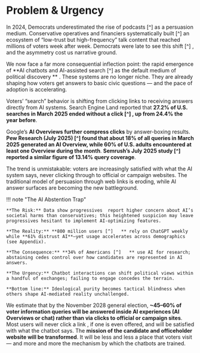 # Problem & Urgency

In 2024, Democrats underestimated the rise of podcasts [^]    as a persuasion medium. Conservative operatives and financiers systematically built [^]   an ecosystem  of “low-trust but high-frequency” talk content that reached millions of voters week after week. Democrats were late to see this shift [^]   , and the asymmetry cost us narrative ground.

We now face a far more consequential inflection point: the rapid emergence of **AI chatbots and AI-assisted search [^]  as the default medium of political discovery ** . These systems are no longer niche. They are already shaping how voters get answers to basic civic questions — and the pace of adoption is accelerating.

Voters’ “search” behavior is shifting  from clicking links to receiving answers directly from AI systems. Search Engine Land reported that **27.2% of U.S. searches in March 2025 ended without a click [^]  , up from 24.4% the year before**.

Google’s **AI Overviews further compress clicks** by answer-boxing results. **Pew Research (July 2025) [^]  found that about 18%  of all queries in March 2025 generated an AI Overview, while 60% of U.S. adults encountered at least one Overview during the month**. **Semrush’s July 2025 study [^]  reported a similar figure  of 13.14% query coverage**.

The trend is unmistakable: voters are increasingly satisfied  with what the AI system says, never clicking through to official or campaign websites. The traditional model of persuasion through web links is eroding, while AI answer surfaces are becoming the new battleground.


!!! note "The AI Abstention Trap"

    **The Risk:** Data show progressives  report higher concern about AI’s societal harms than conservatives; this heightened suspicion may leave progressives hesitant to implement AI-optimizing features.

    **The Reality:** **800 million users [^]   ** rely on ChatGPT weekly while **61% distrust AI**—yet usage accelerates across demographics (see Appendix).

    **The Consequence:** **34% of Americans [^]   ** use AI for research; abstaining cedes control over how candidates are represented in AI answers.

    **The Urgency:** Chatbot interactions can shift political views within a handful of exchanges; failing to engage concedes the terrain.

    **Bottom line:** Ideological purity becomes tactical blindness when others shape AI-mediated reality unchallenged.

We estimate that by the November 2028 general election, **~45–60%   of voter information queries will be answered inside AI experiences (AI Overviews or chat) rather than via clicks to official or campaign sites**. Most users will never click a link , if one is even offered, and will be satisfied with what the chatbot says. The **mission of the candidate and officeholder website will be transformed**. It will be less and less a place that voters visit — and more and more the mechanism by which the chatbots are trained.
